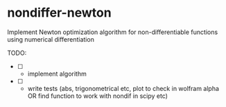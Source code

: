 # nondiffer-newton
Implement Newton optimization algorithm for non-differentiable functions using numerical differentiation

TODO:
- [ ] - implement algorithm
- [ ] - write tests (abs, trigonometrical etc, plot to check in wolfram alpha OR find function to work with nondif in scipy etc)
